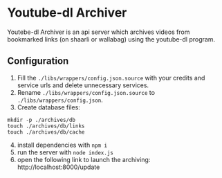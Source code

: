 # Youtube-dl Archiver

Youtebe-dl Archiver is an api server which archives videos from bookmarked links (on shaarli or wallabag) using the youtube-dl program.

## Configuration 

1. Fill the `./libs/wrappers/config.json.source` with your credits and service urls and delete unnecessary services.
2. Rename `./libs/wrappers/config.json.source` to `./libs/wrappers/config.json`.
3. Create database files:
```
mkdir -p ./archives/db
touch ./archives/db/links
touch ./archives/db/cache
```
4. install dependencies with `npm i`
5. run the server with `node index.js`
6. open the following link to launch the archiving: http://localhost:8000/update

